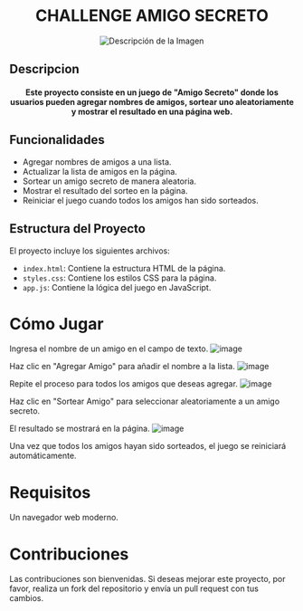 <h1 align="center"> CHALLENGE AMIGO SECRETO </h1>

<p align="center">
  <img src="https://github.com/user-attachments/assets/03e03204-c9b8-4bd8-bdff-6ab0ea480fc7" alt="Descripción de la Imagen">
</p>


## Descripcion
<h4 align="center">
Este proyecto consiste en un juego de "Amigo Secreto" donde los usuarios pueden agregar nombres de amigos, sortear uno aleatoriamente y mostrar el resultado en una página web.

  ## Funcionalidades

- Agregar nombres de amigos a una lista.
- Actualizar la lista de amigos en la página.
- Sortear un amigo secreto de manera aleatoria.
- Mostrar el resultado del sorteo en la página.
- Reiniciar el juego cuando todos los amigos han sido sorteados.

## Estructura del Proyecto

El proyecto incluye los siguientes archivos:

- `index.html`: Contiene la estructura HTML de la página.
- `styles.css`: Contiene los estilos CSS para la página.
- `app.js`: Contiene la lógica del juego en JavaScript.

# Cómo Jugar
Ingresa el nombre de un amigo en el campo de texto.
![image](https://github.com/user-attachments/assets/8958b79f-d8e1-4239-9e75-9bb6a7b27fc5)

Haz clic en "Agregar Amigo" para añadir el nombre a la lista.
![image](https://github.com/user-attachments/assets/56fe1f13-5af3-42fb-813e-eb1eda36d236)

Repite el proceso para todos los amigos que deseas agregar.
![image](https://github.com/user-attachments/assets/a552481e-6c0f-4d66-a7f8-098e7907f659)

Haz clic en "Sortear Amigo" para seleccionar aleatoriamente a un amigo secreto.

El resultado se mostrará en la página.
![image](https://github.com/user-attachments/assets/f80970f6-828b-4baf-8bff-0828a34d1f76)

Una vez que todos los amigos hayan sido sorteados, el juego se reiniciará automáticamente.

# Requisitos
Un navegador web moderno.

# Contribuciones
Las contribuciones son bienvenidas. Si deseas mejorar este proyecto, por favor, realiza un fork del repositorio y envía un pull request con tus cambios.

